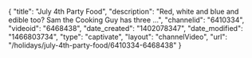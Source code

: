 {
    "title": "July 4th Party Food",
    "description": "Red, white and blue and edible too? Sam the Cooking Guy has three ...",
    "channelid": "6410334",
    "videoid": "6468438",
    "date_created": "1402078347",
    "date_modified": "1466803734",
    "type": "captivate",
    "layout": "channelVideo",
    "url": "\/holidays\/july-4th-party-food\/6410334-6468438"
}